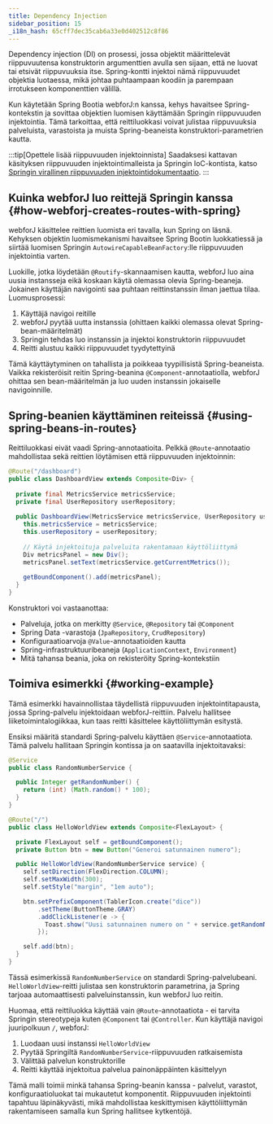 ```yaml
---
title: Dependency Injection
sidebar_position: 15
_i18n_hash: 65cff7dec35cab6a33e0d402512c8f86
---
```

Dependency injection (DI) on prosessi, jossa objektit määrittelevät riippuvuutensa konstruktorin argumenttien avulla sen sijaan, että ne luovat tai etsivät riippuvuuksia itse. Spring-kontti injektoi nämä riippuvuudet objektia luotaessa, mikä johtaa puhtaampaan koodiin ja parempaan irrotukseen komponenttien välillä.

Kun käytetään Spring Bootia webforJ:n kanssa, kehys havaitsee Spring-kontekstin ja sovittaa objektien luomisen käyttämään Springin riippuvuuden injektointia. Tämä tarkoittaa, että reittiluokkasi voivat julistaa riippuvuuksia palveluista, varastoista ja muista Spring-beaneista konstruktori-parametrien kautta.

:::tip[Opettele lisää riippuvuuden injektoinnista]
Saadaksesi kattavan käsityksen riippuvuuden injektointimalleista ja Springin IoC-kontista, katso [Springin virallinen riippuvuuden injektointidokumentaatio](https://docs.spring.io/spring-framework/reference/core/beans/dependencies/factory-collaborators.html).
:::

## Kuinka webforJ luo reittejä Springin kanssa {#how-webforj-creates-routes-with-spring}

webforJ käsittelee reittien luomista eri tavalla, kun Spring on läsnä. Kehyksen objektin luomismekanismi havaitsee Spring Bootin luokkatiessä ja siirtää luomisen Springin `AutowireCapableBeanFactory`:lle riippuvuuden injektointia varten.

Luokille, jotka löydetään `@Routify`-skannaamisen kautta, webforJ luo aina uusia instansseja eikä koskaan käytä olemassa olevia Spring-beaneja. Jokainen käyttäjän navigointi saa puhtaan reittinstanssin ilman jaettua tilaa. Luomusprosessi:

1. Käyttäjä navigoi reitille
2. webforJ pyytää uutta instanssia (ohittaen kaikki olemassa olevat Spring-bean-määritelmät)
3. Springin tehdas luo instanssin ja injektoi konstruktorin riippuvuudet
4. Reitti alustuu kaikki riippuvuudet tyydytettyinä

Tämä käyttäytyminen on tahallista ja poikkeaa tyypillisistä Spring-beaneista. Vaikka rekisteröisit reitin Spring-beanina `@Component`-annotaatiolla, webforJ ohittaa sen bean-määritelmän ja luo uuden instanssin jokaiselle navigoinnille.

## Spring-beanien käyttäminen reiteissä {#using-spring-beans-in-routes}

Reittiluokkasi eivät vaadi Spring-annotaatioita. Pelkkä `@Route`-annotaatio mahdollistaa sekä reittien löytämisen että riippuvuuden injektoinnin:

```java
@Route("/dashboard")
public class DashboardView extends Composite<Div> {
  
  private final MetricsService metricsService;
  private final UserRepository userRepository;
  
  public DashboardView(MetricsService metricsService, UserRepository userRepository) {
    this.metricsService = metricsService;
    this.userRepository = userRepository;
    
    // Käytä injektoituja palveluita rakentamaan käyttöliittymä
    Div metricsPanel = new Div();
    metricsPanel.setText(metricsService.getCurrentMetrics());
    
    getBoundComponent().add(metricsPanel);
  }
}
```

Konstruktori voi vastaanottaa:
- Palveluja, jotka on merkitty `@Service`, `@Repository` tai `@Component`
- Spring Data -varastoja (`JpaRepository`, `CrudRepository`)
- Konfiguraatioarvoja `@Value`-annotaatioiden kautta
- Spring-infrastruktuuribeaneja (`ApplicationContext`, `Environment`)
- Mitä tahansa beania, joka on rekisteröity Spring-kontekstiin

## Toimiva esimerkki {#working-example}

Tämä esimerkki havainnollistaa täydellistä riippuvuuden injektointitapausta, jossa Spring-palvelu injektoidaan webforJ-reittiin. Palvelu hallitsee liiketoimintalogiikkaa, kun taas reitti käsittelee käyttöliittymän esitystä.

Ensiksi määritä standardi Spring-palvelu käyttäen `@Service`-annotaatiota. Tämä palvelu hallitaan Springin kontissa ja on saatavilla injektoitavaksi:

```java title="RandomNumberService.java"
@Service
public class RandomNumberService {

  public Integer getRandomNumber() {
    return (int) (Math.random() * 100);
  }
}
```

```java title="HelloWorldView.java"
@Route("/")
public class HelloWorldView extends Composite<FlexLayout> {

  private FlexLayout self = getBoundComponent();
  private Button btn = new Button("Generoi satunnainen numero");

  public HelloWorldView(RandomNumberService service) {
    self.setDirection(FlexDirection.COLUMN);
    self.setMaxWidth(300);
    self.setStyle("margin", "1em auto");

    btn.setPrefixComponent(TablerIcon.create("dice"))
        .setTheme(ButtonTheme.GRAY)
        .addClickListener(e -> {
          Toast.show("Uusi satunnainen numero on " + service.getRandomNumber(), Theme.SUCCESS);
        });

    self.add(btn);
  }
}
```

Tässä esimerkissä `RandomNumberService` on standardi Spring-palvelubeani. `HelloWorldView`-reitti julistaa sen konstruktorin parametrina, ja Spring tarjoaa automaattisesti palveluinstanssin, kun webforJ luo reitin.

Huomaa, että reittiluokka käyttää vain `@Route`-annotaatiota - ei tarvita Springin stereotypeja kuten `@Component` tai `@Controller`. Kun käyttäjä navigoi juuripolkuun `/`, webforJ:

1. Luodaan uusi instanssi `HelloWorldView` 
2. Pyytää Springiltä `RandomNumberService`-riippuvuuden ratkaisemista
3. Välittää palvelun konstruktorille
4. Reitti käyttää injektoitua palvelua painonäppäinten käsittelyyn

Tämä malli toimii minkä tahansa Spring-beanin kanssa - palvelut, varastot, konfiguraatioluokat tai mukautetut komponentit. Riippuvuuden injektointi tapahtuu läpinäkyvästi, mikä mahdollistaa keskittymisen käyttöliittymän rakentamiseen samalla kun Spring hallitsee kytkentöjä.

